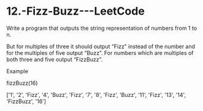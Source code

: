 # 12.-Fizz-Buzz---LeetCode
Write a program that outputs the string representation of numbers from 1 to n.

But for multiples of three it should output “Fizz” instead of the number and for the multiples of 
five output “Buzz”. For numbers which are multiples of both three and five output “FizzBuzz”.

Example

fizzBuzz(16)

['1',
 '2',
 'Fizz',
 '4',
 'Buzz',
 'Fizz',
 '7',
 '8',
 'Fizz',
 'Buzz',
 '11',
 'Fizz',
 '13',
 '14',
 'FizzBuzz',
 '16']
